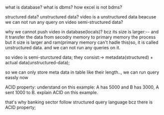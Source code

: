 what is database?
what is dbms?
how excel is not bdms?


structured data?
unstructured data? video is a unstructured data beacuse we can  not run any query on video
semi-structured data?

why we cannot push video in database(locals)? bcz its size is larger:-- and it transfer the data from secodry memory to primary memory the process but it size is larger and ram(primary memory can't hadle this)so, it is called unstructured data. and we can not run any queries on it.

so video is semi-sturctured data; they consist:-> metadata(structured) + actual data(unstructured-data);

so we can only store meta data in table like their length.., we can run query eassly now


ACID property: understand on this example: A has 5000 and B has 3000, A sent 1000 to B. explain ACID on this example.

that's why banking sector follow structured query language bcz there is ACID property;